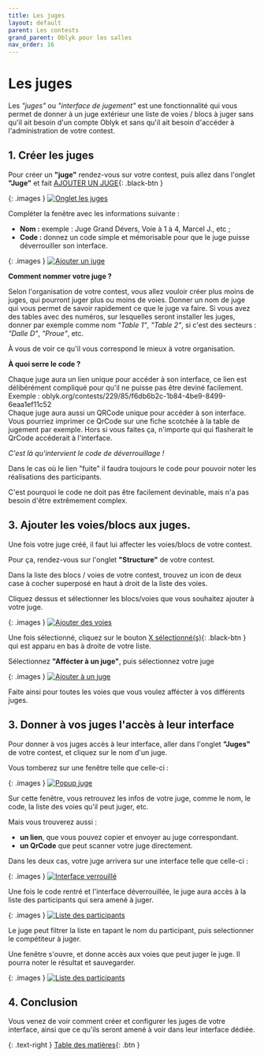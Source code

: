 ```yaml
---
title: Les juges
layout: default
parent: Les contests
grand_parent: Oblyk pour les salles
nav_order: 16
---
```


# Les juges

Les _"juges"_ ou _"interface de jugement"_ est une fonctionnalité qui vous permet de donner à un juge extérieur une liste de voies / blocs à juger sans qu'il ait besoin d'un compte Oblyk et sans qu'il ait besoin d'accéder à l'administration de votre contest.

## 1. Créer les juges

Pour créer un **"juge"** rendez-vous sur votre contest, puis allez dans l'onglet **"Juge"** et fait [AJOUTER UN JUGE](){: .black-btn }

{: .images }
[![Onglet les juges](../../../assets/images/contest-bandeau-juge.png)](../../../assets/images/contest-bandeau-juge.png)

Compléter la fenêtre avec les informations suivante :
- **Nom :** exemple : Juge Grand Dévers, Voie à 1 à 4, Marcel J., etc ;
- **Code :** donnez un code simple et mémorisable pour que le juge puisse déverrouiller son interface.

{: .images }
[![Ajouter un juge](../../../assets/images/contest-juge-ajouter-un-juge.png)](../../../assets/images/contest-juge-ajouter-un-juge.png)

**Comment nommer votre juge ?**  

Selon l'organisation de votre contest, vous allez vouloir créer plus moins de juges, qui pourront juger plus ou moins de voies.
Donner un nom de juge qui vous permet de savoir rapidement ce que le juge va faire. Si vous avez des tables avec des numéros, sur lesquelles seront installer les juges, donner par exemple comme nom _"Table 1"_, _"Table 2"_, si c'est des secteurs : _"Dalle D"_, _"Proue"_, etc.

À vous de voir ce qu'il vous correspond le mieux à votre organisation.

**À quoi serre le code ?**

Chaque juge aura un lien unique pour accéder à son interface, ce lien est délibérément compliqué pour qu'il ne puisse pas être deviné facilement.
Exemple : oblyk.org/contests/229/85/f6db6b2c-1b84-4be9-8499-6eaa1ef11c52  
Chaque juge aura aussi un QRCode unique pour accéder à son interface.
Vous pourriez imprimer ce QrCode sur une fiche scotchée à la table de jugement par exemple. 
Hors si vous faites ça, n'importe qui qui flasherait le QrCode accéderait à l'interface. 

_C'est là qu'intervient le code de déverrouillage !_

Dans le cas où le lien "fuite" il faudra toujours le code pour pouvoir noter les réalisations des participants.

C'est pourquoi le code ne doit pas être facilement devinable, mais n'a pas besoin d'être extrêmement complex.

## 3. Ajouter les voies/blocs aux juges.

Une fois votre juge créé, il faut lui affecter les voies/blocs de votre contest.

Pour ça, rendez-vous sur l'onglet **"Structure"** de votre contest.

Dans la liste des blocs / voies de votre contest, trouvez un icon de deux case à cocher superposé en haut à droit de la liste des voies.

Cliquez dessus et sélectionner les blocs/voies que vous souhaitez ajouter à votre juge.

{: .images }
[![Ajouter des voies](../../../assets/images/contest-juges-ajouter-des-voie.png)](../../../assets/images/contest-juges-ajouter-des-voie.png)

Une fois sélectionné, cliquez sur le bouton [X sélectionné(s)](){: .black-btn } qui est apparu en bas à droite de votre liste.

Sélectionnez **"Affécter à un juge"**, puis sélectionnez votre juge

{: .images }
[![Ajouter à un juge](../../../assets/images/contest-juge-ajouter-a-un-juge.png)](../../../assets/images/contest-juge-ajouter-a-un-juge.png)

Faite ainsi pour toutes les voies que vous voulez affécter à vos différents juges.

## 3. Donner à vos juges l'accès à leur interface

Pour donner à vos juges accès à leur interface, aller dans l'onglet **"Juges"** de votre contest, et cliquez sur le nom d'un juge.

Vous tomberez sur une fenêtre telle que celle-ci :

{: .images }
[![Popup juge](../../../assets/images/contest-juges-popup.png)](../../../assets/images/contest-juges-popup.png)

Sur cette fenêtre, vous retrouvez les infos de votre juge, comme le nom, le code, la liste des voies qu'il peut juger, etc.

Mais vous trouverez aussi : 
- **un lien**, que vous pouvez copier et envoyer au juge correspondant.
- **un QrCode** que peut scanner votre juge directement.

Dans les deux cas, votre juge arrivera sur une interface telle que celle-ci :

{: .images }
[![Interface verrouillé](../../../assets/images/contest-juge-interface-deverouillage.png)](../../../assets/images/contest-juge-interface-deverouillage.png)

Une fois le code rentré et l'interface déverrouillée, le juge aura accès à la liste des participants qui sera amené à juger.

{: .images }
[![Liste des participants](../../../assets/images/contest-juge-participants.png)](../../../assets/images/contest-juge-participants.png)

Le juge peut filtrer la liste en tapant le nom du participant, puis selectionner le compétiteur à juger.

Une fenêtre s'ouvre, et donne accès aux voies que peut juger le juge. Il pourra noter le résultat et sauvegarder.  

{: .images }
[![Liste des participants](../../../assets/images/contest-juge-jugement.png)](../../../assets/images/contest-juge-jugement.png)

## 4. Conclusion

Vous venez de voir comment créer et configurer les juges de votre interface, ainsi que ce qu'ils seront amené à voir dans leur interface dédiée.

{: .text-right }
[Table des matières](/docs/indoor/contest){: .btn }